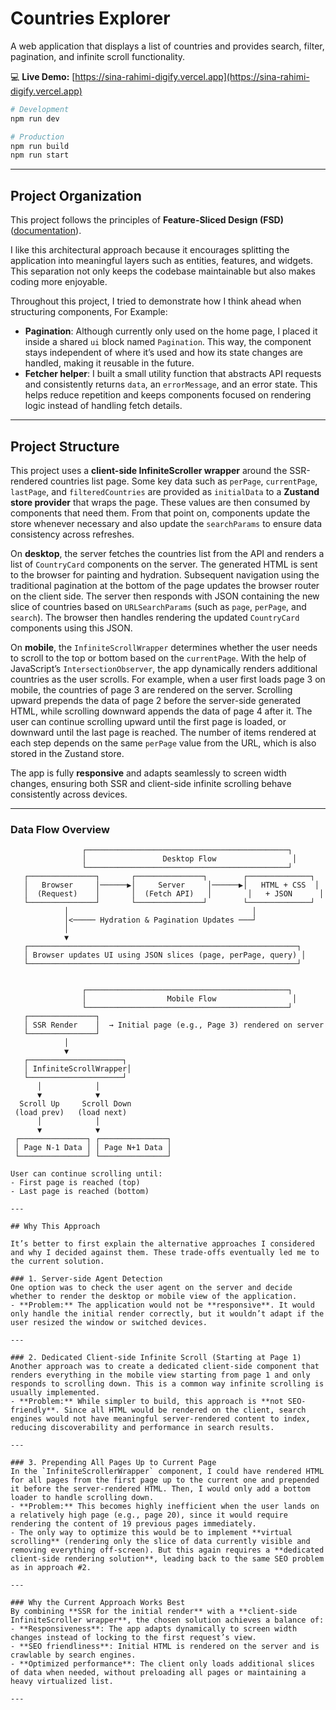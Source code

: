 # Countries Explorer

A web application that displays a list of countries and provides search, filter, pagination, and infinite scroll functionality.

💻 **Live Demo:** [https://sina-rahimi-digify.vercel.app](https://sina-rahimi-digify.vercel.app)

```bash
# Development
npm run dev

# Production
npm run build
npm run start
```

---

## Project Organization

This project follows the principles of **Feature-Sliced Design (FSD)** ([documentation](https://feature-sliced.design/docs/get-started/overview)).

I like this architectural approach because it encourages splitting the application into meaningful layers such as entities, features, and widgets. This separation not only keeps the codebase maintainable but also makes coding more enjoyable.

Throughout this project, I tried to demonstrate how I think ahead when structuring components, For Example:

- **Pagination**: Although currently only used on the home page, I placed it inside a shared `ui` block named `Pagination`. This way, the component stays independent of where it’s used and how its state changes are handled, making it reusable in the future.
- **Fetcher helper**: I built a small utility function that abstracts API requests and consistently returns `data`, an `errorMessage`, and an error state. This helps reduce repetition and keeps components focused on rendering logic instead of handling fetch details.

---

## Project Structure

This project uses a **client-side InfiniteScroller wrapper** around the SSR-rendered countries list page. Some key data such as `perPage`, `currentPage`, `lastPage`, and `filteredCountries` are provided as `initialData` to a **Zustand store provider** that wraps the page. These values are then consumed by components that need them. From that point on, components update the store whenever necessary and also update the `searchParams` to ensure data consistency across refreshes.

On **desktop**, the server fetches the countries list from the API and renders a list of `CountryCard` components on the server. The generated HTML is sent to the browser for painting and hydration. Subsequent navigation using the traditional pagination at the bottom of the page updates the browser router on the client side. The server then responds with JSON containing the new slice of countries based on `URLSearchParams` (such as `page`, `perPage`, and `search`). The browser then handles rendering the updated `CountryCard` components using this JSON.

On **mobile**, the `InfiniteScrollWrapper` determines whether the user needs to scroll to the top or bottom based on the `currentPage`. With the help of JavaScript’s `IntersectionObserver`, the app dynamically renders additional countries as the user scrolls. For example, when a user first loads page 3 on mobile, the countries of page 3 are rendered on the server. Scrolling upward prepends the data of page 2 before the server-side generated HTML, while scrolling downward appends the data of page 4 after it. The user can continue scrolling upward until the first page is loaded, or downward until the last page is reached. The number of items rendered at each step depends on the same `perPage` value from the URL, which is also stored in the Zustand store.

The app is fully **responsive** and adapts seamlessly to screen width changes, ensuring both SSR and client-side infinite scrolling behave consistently across devices.

---

### Data Flow Overview

```text
                ┌─────────────────────────────────────────────┐
                │                 Desktop Flow                 │
                └─────────────────────────────────────────────┘
   ┌───────────────┐       ┌───────────────┐        ┌──────────────┐
   │   Browser     │──────▶│     Server     │──────▶│   HTML + CSS  │
   │  (Request)    │       │  (Fetch API)   │        │   + JSON      │
   └───────────────┘       └───────────────┘        └──────────────┘
            │                                         │
            │<───── Hydration & Pagination Updates ───┘
            │
            ▼
   ┌────────────────────────────────────────────────────────────┐
   │ Browser updates UI using JSON slices (page, perPage, query) │
   └────────────────────────────────────────────────────────────┘


                ┌─────────────────────────────────────────────┐
                │                  Mobile Flow                 │
                └─────────────────────────────────────────────┘
   ┌───────────────┐
   │ SSR Render    │  → Initial page (e.g., Page 3) rendered on server
   └───────────────┘
            │
            ▼
   ┌─────────────────────┐
   │ InfiniteScrollWrapper│
   └─────────────────────┘
      │            │
      ▼            ▼
  Scroll Up     Scroll Down
 (load prev)   (load next)
      │            │
      ▼            ▼
 ┌───────────────┐ ┌───────────────┐
 │ Page N-1 Data │ │ Page N+1 Data │
 └───────────────┘ └───────────────┘

User can continue scrolling until:
- First page is reached (top)
- Last page is reached (bottom)

---

## Why This Approach

It’s better to first explain the alternative approaches I considered and why I decided against them. These trade-offs eventually led me to the current solution.

### 1. Server-side Agent Detection
One option was to check the user agent on the server and decide whether to render the desktop or mobile view of the application.
- **Problem:** The application would not be **responsive**. It would only handle the initial render correctly, but it wouldn’t adapt if the user resized the window or switched devices.

---

### 2. Dedicated Client-side Infinite Scroll (Starting at Page 1)
Another approach was to create a dedicated client-side component that renders everything in the mobile view starting from page 1 and only responds to scrolling down. This is a common way infinite scrolling is usually implemented.
- **Problem:** While simpler to build, this approach is **not SEO-friendly**. Since all HTML would be rendered on the client, search engines would not have meaningful server-rendered content to index, reducing discoverability and performance in search results.

---

### 3. Prepending All Pages Up to Current Page
In the `InfiniteScrollerWrapper` component, I could have rendered HTML for all pages from the first page up to the current one and prepended it before the server-rendered HTML. Then, I would only add a bottom loader to handle scrolling down.
- **Problem:** This becomes highly inefficient when the user lands on a relatively high page (e.g., page 20), since it would require rendering the content of 19 previous pages immediately.
- The only way to optimize this would be to implement **virtual scrolling** (rendering only the slice of data currently visible and removing everything off-screen). But this again requires a **dedicated client-side rendering solution**, leading back to the same SEO problem as in approach #2.

---

### Why the Current Approach Works Best
By combining **SSR for the initial render** with a **client-side InfiniteScroller wrapper**, the chosen solution achieves a balance of:
- **Responsiveness**: The app adapts dynamically to screen width changes instead of locking to the first request’s view.
- **SEO friendliness**: Initial HTML is rendered on the server and is crawlable by search engines.
- **Optimized performance**: The client only loads additional slices of data when needed, without preloading all pages or maintaining a heavy virtualized list.

---
```
